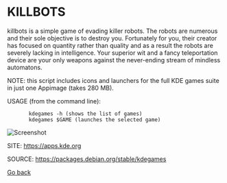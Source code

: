 # KILLBOTS

 killbots is a simple game of evading killer robots. 
 The robots are numerous and their sole objective is to 
 destroy you. Fortunately for you, their creator has 
 focused on quantity rather than quality and as a result 
 the robots are severely lacking in intelligence. 
 Your superior wit and a fancy teleportation device are 
 your only weapons against the never-ending stream of 
 mindless automatons. 
 
 NOTE: this script includes icons and launchers for the 
 full KDE games suite in just one Appimage (takes 280 MB).
 
 USAGE (from the command line):
 
           kdegames -h (shows the list of games)
           kdegames $GAME (launches the selected game)
           
 ![Screenshot](https://cdn.kde.org/screenshots/killbots/killbots.png)
 
 SITE: https://apps.kde.org

 SOURCE: https://packages.debian.org/stable/kdegames

 [Go back](https://portable-linux-apps.github.io/apps.html)
